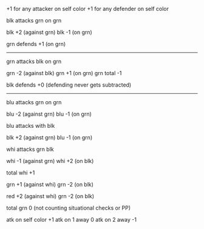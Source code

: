 

+1 for any attacker on self color
+1 for any defender on self color

blk attacks grn on grn

blk +2 (against grn)
blk -1 (on grn)

grn defends +1 (on grn)

--------

grn attacks blk on grn

grn -2 (against blk)
grn +1 (on grn)
grn total -1

blk defends +0 (defending never gets subtracted)

---------

blu attacks grn on grn

blu -2 (against grn)
blu -1 (on grn)

blu attacks with blk

blk +2 (against grn)
blu -1 (on grn)



whi attacks grn blk

whi -1 (against grn)
whi +2 (on blk)

total whi +1

grn +1 (against whi)
grn -2 (on blk)

red +2 (against whi)
grn -2 (on blk)

total grn 0 (not counting situational checks or PP)

atk on self color +1
atk on 1 away 0
atk on 2 away -1